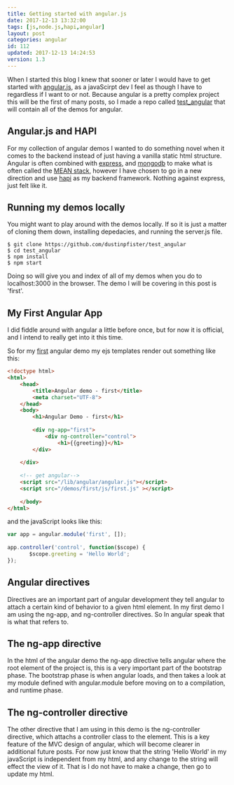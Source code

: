 ```yaml
---
title: Getting started with angular.js
date: 2017-12-13 13:32:00
tags: [js,node.js,hapi,angular]
layout: post
categories: angular
id: 112
updated: 2017-12-13 14:24:53
version: 1.3
---
```


When I started this blog I knew that sooner or later I would have to get started with [angular.js](https://angularjs.org/), as a javaScirpt dev I feel as though I have to regardless if I want to or not. Because angular is a pretty complex project this will be the first of many posts, so I made a repo called [test_angular](https://github.com/dustinpfister/test_angular) that will contain all of the demos for angular.

<!-- more -->

## Angular.js and HAPI

For my collection of angular demos I wanted to do something novel when it comes to the backend instead of just having a vanilla static html structure. Angular is often combined with [express](https://expressjs.com/), and [mongodb](https://www.mongodb.com/) to make what is often called the [MEAN stack](https://en.wikipedia.org/wiki/MEAN_(software_bundle)), however I have chosen to go in a new direction and use [hapi](https://hapijs.com/) as my backend framework. Nothing against express, just felt like it. 

## Running my demos locally

You might want to play around with the demos locally. If so it is just a matter of cloning them down, installing depedacies, and running the server.js file. 

```
$ git clone https://github.com/dustinpfister/test_angular
$ cd test_angular
$ npm install
$ npm start
```

Doing so will give you and index of all of my demos when you do to localhost:3000 in the browser. The demo I will be covering in this post is 'first'.

## My First Angular App

I did fiddle around with angular a little before once, but for now it is official, and I intend to really get into it this time.

So for my [first](https://github.com/dustinpfister/test_angular/tree/master/ejs/demos/first) angular demo my ejs templates render out something like this:

```html
<!doctype html>
<html>
    <head>
        <title>Angular demo - first</title>
        <meta charset="UTF-8">
    </head>
    <body>
        <h1>Angular Demo - first</h1>
 
        <div ng-app="first">
            <div ng-controller="control">
                <h1>{{greeting}}</h1>
        </div>
 
    </div>
 
    <!-- get angular-->
    <script src="/lib/angular/angular.js"></script>
    <script src="/demos/first/js/first.js" ></script>
 
    </body>
</html>
```

and the javaScript looks like this:

```js
var app = angular.module('first', []);
 
app.controller('control', function($scope) {
       $scope.greeting = 'Hello World';
});
```

## Angular directives

Directives are an important part of angular development they tell angular to attach a certain kind of behavior to a given html element. In my first demo I am using the ng-app, and ng-controller directives. So In angular speak that is what that refers to.

## The ng-app directive

In the html of the angular demo the ng-app directive tells angular where the root element of the project is, this is a very important part of the bootstrap phase. The bootstrap phase is when angular loads, and then takes a look at my module defined with angular.module before moving on to a compilation, and runtime phase.

## The ng-controller directive

The other directive that I am using in this demo is the ng-controller directive, which attachs a controller class to the element. This is a key feature of the MVC design of angular, which will become clearer in additional future posts. For now just know that the string 'Hello World' in my javaScript is independent from my html, and any change to the string will effect the view of it. That is I do not have to make a change, then go to update my html.